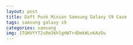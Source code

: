```yaml
---
layout: post
title: Daft Punk Minion Samsung Galaxy S9 Case
tags: samsung galaxy s9
categories: samsung
img: 1TQHVYYT2sRm36hlgHW7rdDmkWLnKAzOu
---
```

